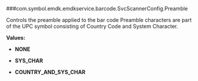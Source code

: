 ###com.symbol.emdk.emdkservice.barcode.SvcScannerConfig.Preamble

Controls the preamble applied to the bar code Preamble characters are
 part of the UPC symbol consisting of Country Code and System Character.

**Values:**

* **NONE**

* **SYS_CHAR**

* **COUNTRY_AND_SYS_CHAR**

